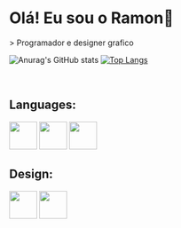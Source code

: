 <h1>Olá! Eu sou o Ramon👋</h1>
> Programador e designer grafico

![Anurag's GitHub
stats](https://github-readme-stats.vercel.app/api?username=Valentim-R&show_icons=true&theme=tokyonight)
[![Top
Langs](https://github-readme-stats.vercel.app/api/top-langs/?username=Valentim-R&layout=DonutChartlayout&theme=tokyonight)](https://github.com/Valentim-R/github-readme-stats)
<main>
    <div style="dysplay inline_block"><br>
        <div style="dysplay inline_block">
            <h2>Languages:</h2>
            <img aling="top" height="50" width="50"
                src="https://cdn.jsdelivr.net/gh/devicons/devicon/icons/arduino/arduino-original-wordmark.svg" />
            <img aling="top" height="50" width="50"
                src="https://cdn.jsdelivr.net/gh/devicons/devicon/icons/c/c-original.svg" />
            <img aling="top" height="50" width="50"
                src="https://cdn.jsdelivr.net/gh/devicons/devicon/icons/cplusplus/cplusplus-original.svg" />
        </div>
            <div style="dysplay inline_block">
            <h2>Design:</h2>
            <img aling="top" height="50" width="50"
                src="https://cdn.jsdelivr.net/gh/devicons/devicon/icons/illustrator/illustrator-plain.svg" />
            <img aling="top" height="50" width="50"
                src="https://cdn.jsdelivr.net/gh/devicons/devicon/icons/photoshop/photoshop-plain.svg" />
        </div>
    </div>
</main>
